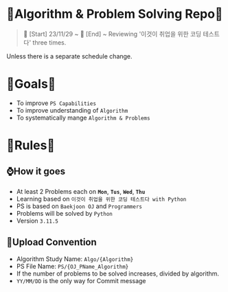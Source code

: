 # 📑Algorithm & Problem Solving Repo📑

> 📅 [Start] 23/11/29 ~
> 📅 [End] ~ Reviewing '이것이 취업을 위한 코딩 테스트다' three times.

Unless there is a separate schedule change.

# 🎯Goals🎯

- To improve `PS Capabilities`
- To improve understanding of `Algorithm`
- To systematically mange `Algorithm & Problems`

# 🚥Rules🚥

## ⌚How it goes

- At least 2 Problems each on **`Mon`**, **`Tus`**, **`Wed`**, **`Thu`**
- Learning based on `이것이 취업을 위한 코딩 테스트다 with Python`
- PS is based on `Baekjoon OJ` and `Programmers`
- Problems will be solved by `Python`
- Version `3.11.5`

## 📄Upload Convention

- Algorithm Study Name: `Algo/{Algorithm}`
- PS File Name: `PS/{OJ_PName_Algorithm}`
- If the number of problems to be solved increases, divided by algorithm.
- `YY/MM/DD` is the only way for Commit message
